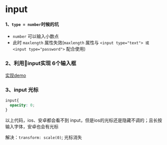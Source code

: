 # input
#### 1、`type = number`时候的坑

- `number` 可以输入小数点
- 此时 `maxlength` 属性失效(`maxlength` 属性与 `<input type="text"> 或 <input type="password">` 配合使用)

### 2、利用input实现 6个输入框
[实现demo](https://gitee.com/littleFaye/aboutFE)
### 3、input 光标
```css
input{
  opacity: 0;
}
```
以上代码，ios、安卓都会看不到 input，但是ios的光标还是隐藏不调的；且长按输入字体，安卓也会有光标

解决：`transform: scale(0)`; 光标消失